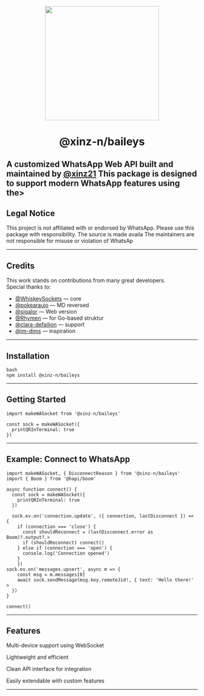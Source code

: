 <p align="center">
  <img src="https://files.catbox.moe/k5pz12.jpg" width="300" />
</p>

<h1 align="center">@xinz-n/baileys</h1>

A customized WhatsApp Web API built and maintained by [@xinz21](https://github.com/xinz21)
This package is designed to support modern WhatsApp features using the>
---                                                                    
## Legal Notice

This project is not affiliated with or endorsed by WhatsApp.
Please use this package with responsibility. 
The source is made availa
The maintainers are not responsible for misuse or violation of WhatsAp

---

## Credits                                                             
This work stands on contributions from many great developers.          
Special thanks to:
                                                                     
- [@WhiskeySockets](https://github.com/WhiskeySockets/Baileys) — core 
- [@pokearaujo](https://github.com/pokearaujo/multidevice) — MD reversed
- [@sigalor](https://github.com/sigalor/whatsapp-web-reveng) — Web version 
- [@Rhymen](https://github.com/Rhymen/go-whatsapp) — for Go-based struktur 
- [@clara-defailion](https://github.com/clara-defailion) — support
- [@im-dims](https://github.com/Im-Dims) — inspiration

---                                                                                                                    
## Installation
```
bash
npm install @xinz-n/baileys
```

---

## Getting Started
```
import makeWASocket from '@xinz-n/baileys'

const sock = makeWASocket({
  printQRInTerminal: true
})
```

---

## Example: Connect to WhatsApp
```
import makeWASocket, { DisconnectReason } from '@xinz-n/baileys'
import { Boom } from '@hapi/boom'

async function connect() {
  const sock = makeWASocket({
    printQRInTerminal: true
  })

  sock.ev.on('connection.update', ({ connection, lastDisconnect }) => {
    if (connection === 'close') {
      const shouldReconnect = (lastDisconnect.error as Boom)?.output?.>
      if (shouldReconnect) connect()
    } else if (connection === 'open') {
      console.log('Connection opened')
    }
    })                                                                                                                                            sock.ev.on('messages.upsert', async m => {
    const msg = m.messages[0]
    await sock.sendMessage(msg.key.remoteJid!, { text: 'Hello there!' >
  })
}

connect()
```

---

## Features

Multi-device support using WebSocket

Lightweight and efficient

Clean API interface for integration

Easily extendable with custom features

---

